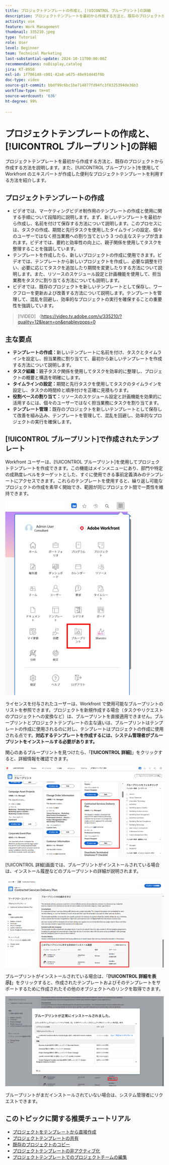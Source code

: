 ```yaml
---
title: プロジェクトテンプレートの作成と、[!UICONTROL ブループリント]の詳細
description: プロジェクトテンプレートを最初から作成する方法と、既存のプロジェクトから作成する方法を説明します。また、[!UICONTROL ブループリント]を使用して Workfront のエキスパートが作成した便利なプロジェクトテンプレートの世界にアクセスする方法を紹介します。
activity: use
feature: Work Management
thumbnail: 335210.jpeg
type: Tutorial
role: User
level: Beginner
team: Technical Marketing
last-substantial-update: 2024-10-11T00:00:00Z
recommendations: noDisplay,catalog
jira: KT-8950
exl-id: 1f706148-c001-42a8-a675-48e91d445f0b
doc-type: video
source-git-commit: bbdf99c6bc1be714077fd94fc3f8325394de36b3
workflow-type: tm+mt
source-wordcount: '636'
ht-degree: 99%

---
```


# プロジェクトテンプレートの作成と、[!UICONTROL ブループリント]の詳細


プロジェクトテンプレートを最初から作成する方法と、既存のプロジェクトから作成する方法を説明します。また、[!UICONTROL ブループリント]を使用して Workfront のエキスパートが作成した便利なプロジェクトテンプレートを利用する方法を紹介します。

## プロジェクトテンプレートの作成

* ビデオでは、マーケティングビデオ制作用のテンプレートの作成と使用に関する手順について段階的に説明します。まず、新しいテンプレートを最初から作成し、名前を付けて保存する方法について説明します。このプロセスには、タスクの作成、期間と先行タスクを使用したタイムラインの設定、個々のユーザーではなく担当業務への割り当てという 3 つの主なステップが含まれます。ビデオでは、要約と効率性の向上に、親子関係を使用してタスクを整理することを強調しています。
* テンプレートを作成したら、新しいプロジェクトの作成に使用できます。ビデオでは、テンプレートから新しいプロジェクトを作成し、必要な調整を行い、必要に応じてタスクを追加したり期間を変更したりする方法について説明します。また、リソースのスケジュール設定と計画機能を使用して、担当業務をタスクに割り当てる方法についても説明します。
* ビデオでは、既存のプロジェクトを新しいテンプレートとして保存し、ワークフローを更新および改善する方法について説明します。テンプレートを管理して、混乱を回避し、効率的なプロジェクトの実行を確保することの重要性を強調しています。

>[!VIDEO] （https://video.tv.adobe.com/v/335210/?quality=12&learn=on&enablevpops=0

## 主な要点

* **テンプレートの作成：**&#x200B;新しいテンプレートに名前を付け、タスクとタイムラインを設定し、担当業務に割り当てて、最初から新しいテンプレートを作成する方法について説明します。
* **タスク組織：**&#x200B;親子タスク関係を使用してタスクを効率的に整理し、プロジェクトの概要と構造を明確にします。
* **タイムラインの設定：**&#x200B;期間と先行タスクを使用してタスクのタイムラインを設定し、タスクの時間枠と順序付けを正確に見積もります。
* **役割ベースの割り当て：**&#x200B;リソースのスケジュール設定と計画機能を効果的に活用するには、個々のユーザーではなく担当業務にタスクを割り当てます。
* **テンプレート管理：**&#x200B;既存のプロジェクトを新しいテンプレートとして保存して改善を組み込み、テンプレートを管理して、混乱を回避し、効率的なプロジェクトの実行を確保します。


## [!UICONTROL ブループリント]で作成されたテンプレート

Workfront ユーザーは、[!UICONTROL ブループリント]を使用してプロジェクトテンプレートを作成できます。この機能はメインメニューにあり、部門や特定の成熟度レベルをターゲットとした、すぐに使用できる事前定義済みのテンプレートにアクセスできます。これらのテンプレートを使用すると、繰り返し可能なプロジェクトの作成を素早く開始でき、範囲が同じプロジェクト間で一貫性を維持できます。

![メインメニューのブループリント](assets/pt-blueprints-01.png)

ライセンスを付与されたユーザーは、Workfront で使用可能なブループリントのリストを参照できます。プロジェクトを新規作成する場合（タスクやリクエストのプロジェクトへの変換など）は、ブループリントを直接適用できません。ブループリントとプロジェクトテンプレートの主な違いは、ブループリントはテンプレートの作成に使用されるのに対し、テンプレートはプロジェクトの作成に使用される点です。**対応するテンプレートを作成するには、システム管理者がブループリントをインストールする必要があります。**

関心のあるブループリントを見つけたら、「**[!UICONTROL 詳細]**」をクリックすると、詳細情報を確認できます。

![ブループリントのリスト](assets/pt-blueprints-02.png)

[!UICONTROL 詳細]画面では、ブループリントがインストールされている場合は、インストール履歴などのブループリントの詳細が説明されます。

![ブループリントの使用に関する詳細](assets/pt-blueprints-03.png)

ブループリントがインストールされている場合は、「**[!UICONTROL 詳細を表示]**」をクリックすると、作成されたテンプレートおよびそのテンプレートをサポートするために作成されたその他のオブジェクトへのリンクを取得できます。

![ブループリントのインストールに関する詳細](assets/pt-blueprints-04.png)

ブループリントがまだインストールされていない場合は、システム管理者にリクエストできます。

## このトピックに関する推奨チュートリアル

* [プロジェクトをテンプレートから直接作成](/help/manage-work/create-and-manage-project-templates/create-a-project-directly-from-a-template.md)
* [プロジェクトテンプレートの共有](/help/manage-work/create-and-manage-project-templates/share-a-project-template.md)
* [既存のプロジェクトのコピー](/help/manage-work/manage-projects/copy-an-existing-project.md)
* [プロジェクトテンプレートの非アクティブ化](/help/manage-work/create-and-manage-project-templates/deactivate-a-project-template.md)
* [プロジェクトテンプレートでのプロジェクトチームの編集](/help/manage-work/create-and-manage-project-templates/edit-the-project-team-in-a-project-template.md)
